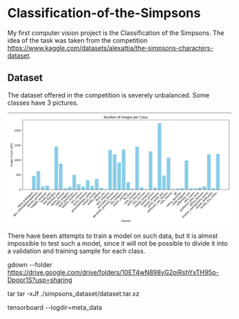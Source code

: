 # Classification-of-the-Simpsons

My first computer vision project is the Classification of the Simpsons. The idea of the task was taken from the competition https://www.kaggle.com/datasets/alexattia/the-simpsons-characters-dataset. 

## Dataset

The dataset offered in the competition is severely unbalanced. Some classes have 3 pictures. 

![screenshot](./img/balans.jpg)

There have been attempts to train a model on such data, but it is almost impossible to test such a model, since it will not be possible to divide it into a validation and training sample for each class.



gdown --folder https://drive.google.com/drive/folders/10ET4wN898yG2oiRshYxTH95p-Dpoor1S?usp=sharing

tar tar -xJf ./simpsons_dataset/dataset.tar.xz


tensorboard --logdir=meta_data